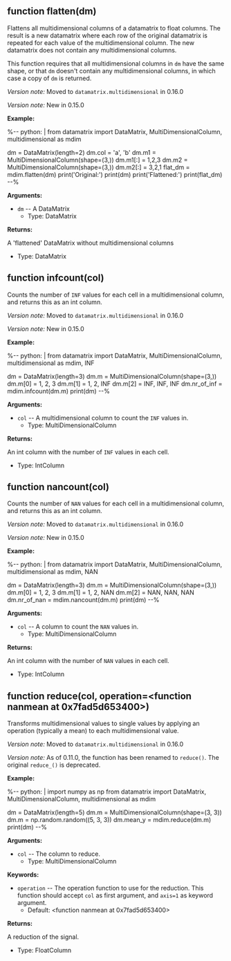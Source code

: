 <div class=" YAMLDoc" id="" markdown="1">

 

<div class="FunctionDoc YAMLDoc" id="flatten" markdown="1">

## function __flatten__\(dm\)

Flattens all multidimensional columns of a datamatrix to float columns.
The result is a new datamatrix where each row of the original
datamatrix is repeated for each value of the multidimensional column.
The new datamatrix does not contain any multidimensional columns.

This function requires that all multidimensional columns in `dm` have
the same shape, or that `dm` doesn't contain any multidimensional
columns, in which case a copy of `dm` is returned.

*Version note:* Moved to `datamatrix.multidimensional` in 0.16.0

*Version note:* New in 0.15.0

__Example:__

%--
python: |
 from datamatrix import DataMatrix, MultiDimensionalColumn,              multidimensional as mdim

 dm = DataMatrix(length=2)
 dm.col = 'a', 'b'
 dm.m1 = MultiDimensionalColumn(shape=(3,))
 dm.m1[:] = 1,2,3
 dm.m2 = MultiDimensionalColumn(shape=(3,))
 dm.m2[:] = 3,2,1
 flat_dm = mdim.flatten(dm)
 print('Original:')
 print(dm)
 print('Flattened:')
 print(flat_dm)
--%

__Arguments:__

- `dm` -- A DataMatrix
	- Type: DataMatrix

__Returns:__

A 'flattened' DataMatrix without multidimensional columns

- Type: DataMatrix

</div>

<div class="FunctionDoc YAMLDoc" id="infcount" markdown="1">

## function __infcount__\(col\)

Counts the number of `INF` values for each cell in a multidimensional
column, and returns this as an int column.

*Version note:* Moved to `datamatrix.multidimensional` in 0.16.0

*Version note:* New in 0.15.0

__Example:__

%--
python: |
 from datamatrix import DataMatrix, MultiDimensionalColumn,              multidimensional as mdim, INF

 dm = DataMatrix(length=3)
 dm.m = MultiDimensionalColumn(shape=(3,))
 dm.m[0] = 1, 2, 3
 dm.m[1] = 1, 2, INF
 dm.m[2] = INF, INF, INF
 dm.nr_of_inf = mdim.infcount(dm.m)
 print(dm)
--%

__Arguments:__

- `col` -- A multidimensional column to count the `INF` values in.
	- Type: MultiDimensionalColumn

__Returns:__

An int column with the number of `INF` values in each cell.

- Type: IntColumn

</div>

<div class="FunctionDoc YAMLDoc" id="nancount" markdown="1">

## function __nancount__\(col\)

Counts the number of `NAN` values for each cell in a multidimensional
column, and returns this as an int column.

*Version note:* Moved to `datamatrix.multidimensional` in 0.16.0

*Version note:* New in 0.15.0

__Example:__

%--
python: |
 from datamatrix import DataMatrix, MultiDimensionalColumn,              multidimensional as mdim, NAN

 dm = DataMatrix(length=3)
 dm.m = MultiDimensionalColumn(shape=(3,))
 dm.m[0] = 1, 2, 3
 dm.m[1] = 1, 2, NAN
 dm.m[2] = NAN, NAN, NAN
 dm.nr_of_nan = mdim.nancount(dm.m)
 print(dm)
--%

__Arguments:__

- `col` -- A column to count the `NAN` values in.
	- Type: MultiDimensionalColumn

__Returns:__

An int column with the number of `NAN` values in each cell.

- Type: IntColumn

</div>

<div class="FunctionDoc YAMLDoc" id="reduce" markdown="1">

## function __reduce__\(col, operation=<function nanmean at 0x7fad5d653400>\)

Transforms multidimensional values to single values by applying an
operation (typically a mean) to each multidimensional value.

*Version note:* Moved to `datamatrix.multidimensional` in 0.16.0

*Version note:* As of 0.11.0, the function has been renamed to
`reduce()`. The original `reduce_()` is deprecated.

__Example:__

%--
python: |
 import numpy as np
 from datamatrix import DataMatrix, MultiDimensionalColumn,              multidimensional as mdim

 dm = DataMatrix(length=5)
 dm.m = MultiDimensionalColumn(shape=(3, 3))
 dm.m = np.random.random((5, 3, 3))
 dm.mean_y = mdim.reduce(dm.m)
 print(dm)
--%

__Arguments:__

- `col` -- The column to reduce.
	- Type: MultiDimensionalColumn

__Keywords:__

- `operation` -- The operation function to use for the reduction. This function should accept `col` as first argument, and `axis=1` as keyword argument.
	- Default: <function nanmean at 0x7fad5d653400>

__Returns:__

A reduction of the signal.

- Type: FloatColumn

</div>

</div>

